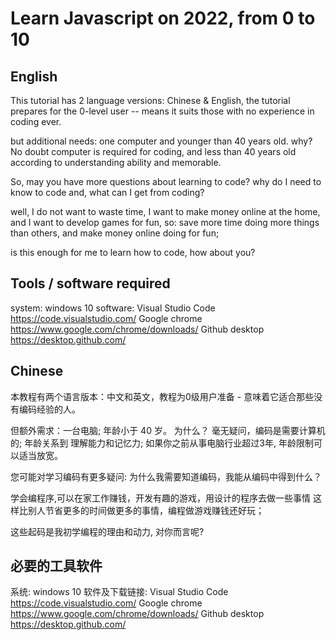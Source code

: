 # Learn Javascript on 2022, from 0 to 10
## English
This tutorial has 2 language versions: Chinese & English, the tutorial prepares for the 0-level user -- means it suits those with no experience in coding ever.

but additional needs: one computer and younger than 40 years old.
why? No doubt computer is required for coding, and less than 40 years old according to understanding ability and memorable.

So, may you have more questions about learning to code? why do I need to know to code and, what can I get from coding?

well, I do not want to waste time, I want to make money online at the home, and I want to develop games for fun, so: save more time doing more things than others, and make money online doing for fun;

is this enough for me to learn how to code, how about you?

## Tools / software required

system: windows 10
software:
Visual Studio Code https://code.visualstudio.com/
Google chrome  https://www.google.com/chrome/downloads/
Github desktop https://desktop.github.com/



## Chinese
本教程有两个语言版本：中文和英文，教程为0级用户准备 - 意味着它适合那些没有编码经验的人。

但额外需求：一台电脑; 年龄小于 40 岁。
为什么？ 毫无疑问，编码是需要计算机的; 年龄关系到 理解能力和记忆力; 如果你之前从事电脑行业超过3年, 年龄限制可以适当放宽。

您可能对学习编码有更多疑问: 为什么我需要知道编码，我能从编码中得到什么？

学会编程序,可以在家工作赚钱，开发有趣的游戏，用设计的程序去做一些事情 这样比别人节省更多的时间做更多的事情，编程做游戏赚钱还好玩；

这些起码是我初学编程的理由和动力, 对你而言呢?

## 必要的工具软件

系统: windows 10
软件及下载链接: 
Visual Studio Code https://code.visualstudio.com/
Google chrome  https://www.google.com/chrome/downloads/
Github desktop https://desktop.github.com/

